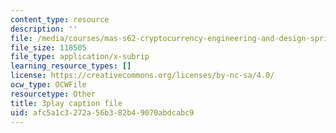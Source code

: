 ```yaml
---
content_type: resource
description: ''
file: /media/courses/mas-s62-cryptocurrency-engineering-and-design-spring-2018/afc5a1c3272a56b382b49070abdcabc9_UySc4jxbqi4.vtt
file_size: 118505
file_type: application/x-subrip
learning_resource_types: []
license: https://creativecommons.org/licenses/by-nc-sa/4.0/
ocw_type: OCWFile
resourcetype: Other
title: 3play caption file
uid: afc5a1c3-272a-56b3-82b4-9070abdcabc9
---
```

